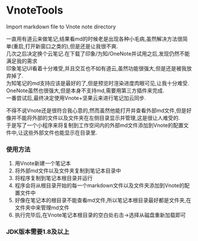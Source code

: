 # VnoteTools
Import markdown file to Vnote note directory


 一直用有道云来做笔记,结果看md的时候老是出现各种小毛病,虽然解决方法很简单(重启,打开新窗口之类的),但是还是让我很不爽.<br>
 几次之后决定换个云笔记.在下载了印象/为知/OneNote并试用之后,发现仍然不能满足我的需求<br>
 印象笔记UI看着十分难受,并且交互也不如有道云,虽然功能很强大,但是还是被我放弃掉了.<br>
 为知笔记的md支持应该是最好的了,但是预览时渲染进度肉眼可见,让我十分难受.<br>
 OneNote虽然也很强大,但是本身不支持md,需要用第三方插件来完成.<br>
 一番尝试后,最终决定使用Vnote+坚果云来进行笔记加云同步.<br>
 
 不得不说Vnote还是很符合我心意的,然而虽然他能打开并查看外部md文件,但是好像并不能将外部的文件以及文件夹在左侧目录显示并管理,这是很让人难受的.<br>
 于是写了一个小程序来将复制到工作空间内的外部md文件添加到Vnote的配置文件中,让这些外部文件也能显示在目录里.<br>
 
 
 
 ### 使用方法
 1. 用Vnote新建一个笔记本
 2. 将外部md文件以及文件夹复制到笔记本目录中
 3. 将程序复制到笔记本根目录并运行
 4. 程序会将从根目录开始的每一个markdown文件以及文件夹添加到Vnote的配置文件中
 5. 好像在笔记本的根目录不能查看md文件,所以笔记本根目录最好都是文件夹,在文件夹中来管理md文件
 6. 执行完毕后,在Vnote笔记本根目录的空白处右击->选择从磁盘重新加载即可

### JDK版本需要1.8及以上
